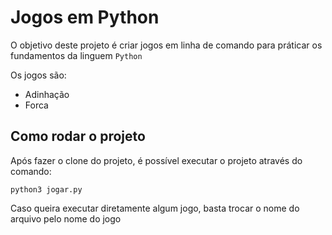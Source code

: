 # Jogos em Python

O objetivo deste projeto é criar jogos em linha de comando para práticar os fundamentos da linguem ```Python```

Os jogos são: 
 - Adinhação
 - Forca

## Como rodar o projeto

Após fazer o clone do projeto, é possível executar o projeto através do comando:

```
python3 jogar.py
```

Caso queira executar diretamente algum jogo, basta trocar o nome do arquivo pelo nome do jogo